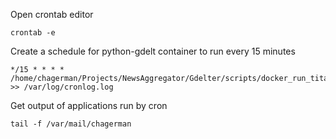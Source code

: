 

Open crontab editor
    
    crontab -e


Create a schedule for python-gdelt container to run every 15 minutes

    */15 * * * * /home/chagerman/Projects/NewsAggregator/Gdelter/scripts/docker_run_titanx.sh  >> /var/log/cronlog.log



Get output of applications run by cron

    tail -f /var/mail/chagerman
